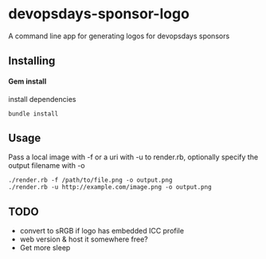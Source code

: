 devopsdays-sponsor-logo
========
A command line app for generating logos for devopsdays sponsors


Installing
-------------------

#### Gem install

install dependencies

    bundle install

Usage
---------------

Pass a local image with -f or a uri with -u to render.rb, optionally specify the output filename with -o
    
    ./render.rb -f /path/to/file.png -o output.png
    ./render.rb -u http://example.com/image.png -o output.png


TODO
-----

  * convert to sRGB if logo has embedded ICC profile
  * web version & host it somewhere free?
  * Get more sleep
